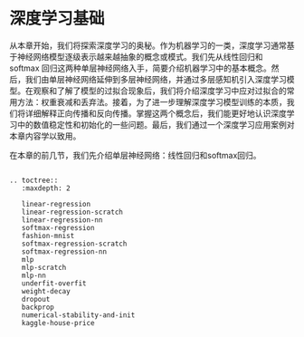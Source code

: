 # 深度学习基础

从本章开始，我们将探索深度学习的奥秘。作为机器学习的一类，深度学习通常基于神经网络模型逐级表示越来越抽象的概念或模式。我们先从线性回归和 softmax 回归这两种单层神经网络入手，简要介绍机器学习中的基本概念。然后，我们由单层神经网络延伸到多层神经网络，并通过多层感知机引入深度学习模型。在观察和了解了模型的过拟合现象后，我们将介绍深度学习中应对过拟合的常用方法：权重衰减和丢弃法。接着，为了进一步理解深度学习模型训练的本质，我们将详细解释正向传播和反向传播。掌握这两个概念后，我们能更好地认识深度学习中的数值稳定性和初始化的一些问题。最后，我们通过一个深度学习应用案例对本章内容学以致用。

在本章的前几节，我们先介绍单层神经网络：线性回归和softmax回归。

```eval_rst

.. toctree::
   :maxdepth: 2

   linear-regression
   linear-regression-scratch
   linear-regression-nn
   softmax-regression
   fashion-mnist
   softmax-regression-scratch
   softmax-regression-nn
   mlp
   mlp-scratch
   mlp-nn
   underfit-overfit
   weight-decay
   dropout
   backprop
   numerical-stability-and-init
   kaggle-house-price

```




